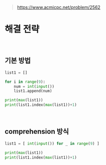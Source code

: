 > [ https://www.acmicpc.net/problem/2562 ]( https://www.acmicpc.net/problem/2562 )   

# 해결 전략

</br>

## 기본 방법

```python
list1 = []

for i in range(9):
    num = int(input())
    list1.append(num)

print(max(list1))
print(list1.index(max(list1))+1)
```

</br>

## comprehension 방식


```python
list1 = [ int(input()) for _ in range(9) ]

print(max(list1))
print(list1.index(max(list1))+1)
```


</br>



